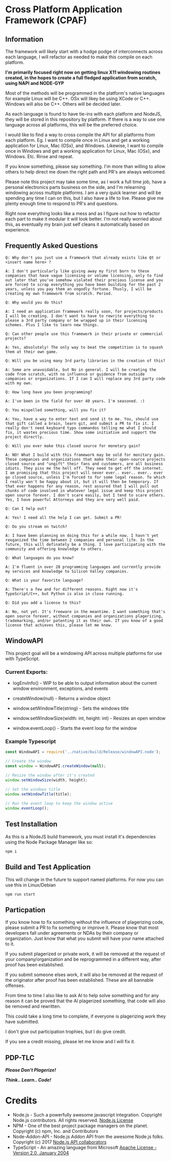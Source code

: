 # Cross Platform Application Framework (CPAF)

## Information

The framework will likely start with a hodge podge of interconnects across each language, I will refactor as needed to make this compile on each platform. 

**I'm primarily focused right now on getting linux X11 windowing routines created, in the hopes to create a full fledged application from scratch, using NAPI and NODE-GYP**

Most of the methods will be programmed in the platform's native languages for example Linux will be C++. OSx will likey be using XCode or C++. Windows will also be C++. Others will be decided later.

 As each language is found to have tie-ins with each platform and NodeJS, they will be stored in this repository by platform. If there is a way to use one language across all platforms, this will be the preferred choice. 
 
I would like to find a way to cross compile the API for all platforms from each platform. Eg. I want to compile once in Linux and get a working application for Linux, Mac (OSx), and Windows. Likewise, I want to compile once in Windows and get a working application for Linux, Mac (OSx), and Windows. Etc. Rinse and repeat. 
 
 If you know something, please say something. I'm more than willing to allow others to help direct me down the right path and PR's are always welcomed.

Please note this project may take some time, as I work a full time job, have a personal electronics parts business on the side, and I'm relearning windowing across multiple platforms. I am a very quick learner and will be spending any time I can on this, but I also have a life to live. Please give me plenty enough time to respond to PR's and questions.

Right now everything looks like a mess and as I figure out how to refactor each part to make it modular it will look better. I'm not really worried about this, as eventually my brain just self cleans it automatically based on experience.

## Frequently Asked Questions

```
Q: Why don't you just use a framework that already exists like Qt or <insert name here> ?

A: I don't particularly like giving away my first born to these companies that have vague licensing or volume licensing, only to find out later that you've somehow violated their precious license and you are forced to scrap everything you have been building for the past 2 years, unless you pay them an ongodly fortune. Thusly, I will be creating my own framework from scratch. Period.
```

```
Q: Why would you do this?

A: I need an application framework really soon, for projects/products I will be creating. I don't want to have to rewrite everything to please a 3rd party company or be wrapped up in their licensing schemes. Plus I like to learn new things.
```

```
Q: Can other people use this framework in their private or commercial projects?

A: Yes, absolutely! The only way to beat the competition is to squash them at their own game.
```

```
Q: Will you be using many 3rd party libraries in the creation of this?

A: Some are unavoidable, but No in general. I will be creating the code from scratch, with no influence or guidence from outside companies or organizations. If I can I will replace any 3rd party code with my own.
```

```
Q: How long have you been programming?

A: I've been in the field for over 40 years. I'm seasoned. :)
```

```
Q: You mispelled something, will you fix it?

A: You, have a way to enter text and send it to me. You, should use that gift called a brain, learn git, and submit a PR to fix it. I really don't need keyboard typo commandos telling me what I should fix, it wastes precious time. Show some initiative and support the project directly. 
```

```
Q: Will you ever make this closed source for monetary gain?

A: NO! What I build with this framework may be sold for monitary gain. These companies and organizations that make their open-source projects closed source and "ungift" their fans and customers, are all business idiots. They piss me the hell off. They need to get off the internet. I am promising that this project will never ever.. ever.. ever.. ever go closed source, unless I'm forced to for some legal reason. To which I really won't be happy about it, but it will then be temporary. If that ever happens for any reason, rest assured that I will pull out chunks of code involved in whatever legal issue and keep this project open source forever. I don't scare easily, but I tend to scare others. Yes, I have powerful Attorneys and they are very well paid.
```

```
Q: Can I help out?

A: Yes! I need all the help I can get. Submit a PR!
```

```
Q: Do you stream on twitch?

A: I have been planning on doing this for a while now. I havn't yet reoganized the time between 2 companies and personal life. In the future, this will definately be a thing. I love participating with the community and offering knowledge to others.
```

```
Q: What languages do you know?

A: I'm fluent in over 28 programming languages and currently provide my services and knowledge to Silicon Valley companies.
```

```
Q: What is your favorite language?

A: There's a few and for different reasons. Right now it's TypeScript/C++, but Python is also in close running.
```

```
Q: Did you add a license to this?

A: No, not yet. It's freeware in the meantime. I want something that's open source forever, without companies and organizations plagerizing, trademarking, and/or patenting it as their own. If you know of a good license that achieves this, please let me know.
```

## WindowAPI

This project goal will be a windowing API across multiple platforms for use with TypeScript.

### Current Exports:

- logEnvInfo() - WIP to be able to output information about the current window environment, exceptions, and events

- createWindow(null) - Returns a window object

- window.setWindowTitle(string) - Sets the windows title

- window.setWindowSize(width: int, height: int) - Resizes an open window

- window.eventLoop() - Starts the event loop for the window

### Example Typescript
```typescript
const WindowAPI = require('../native/build/Release/windowAPI.node');

// Create the window
const window = WindowAPI.createWindow(null);

// Resize the window after it's created
window.setWindowSize(width, height);
    
// Set the windows title
window.setWindowTitle(title);

// Run the event loop to keep the window active
window.eventLoop();

```

## Test Installation
As this is a NodeJS build framework, you must install it's dependencies using the Node Package Manager like so:

```
npm i
```

## Build and Test Application

This will change in the future to support named platforms. For now you can use this in Linux/Debian

```
npm run start
```

## Particpation

If you know how to fix something without the influence of plagerizing code, please submit a PR to fix something or improve it. Please know that most developers fall under agreements or NDAs by their company or organization. Just know that what you submit will have your name attached to it.

If you submit plagerized or private work, it will be removed at the request of your company/organization and be reprogrammed in a different way, after proof has been established.

If you submit someone elses work, it will also be removed at the request of the originator after proof has been established. These are all bannable offenses.

From time to time I also like to ask AI to help solve something and for any reason it can be proved that the AI plagerized something, that code will also be removed and rewritten.

This could take a long time to complete, if everyone is plagerizing work they have submitted.

I don't give out participation trophies, but I do give credit.

If you see a credit missing, please let me know and I will fix it.

## PDP-TLC

***Please Don't Plagerize!*** 

***Think.. Learn.. Code!***



# Credits
- Node.js - Such a powerfully awesome javascript integration.
    Copyright Node.js contributors. All rights reserved. [Node.js License](https://github.com/nodejs/node/blob/main/LICENSE)
- NPM - One of the best project package managers on the planet.
    Copyright (c) npm, Inc. and Contributors
- Node-Addon-API - Node.js Addon API from the awesome Node.js folks.
    Copyright (c) 2017 [Node.js API collaborators](https://github.com/nodejs/node-addon-api#collaborators)
- TypeScript - An amazing language from Microsoft
    [Apache License - Version 2.0, January 2004](http://www.apache.org/licenses/) 

 

